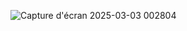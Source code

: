 ![Capture d'écran 2025-03-03 002804](https://github.com/user-attachments/assets/b30eeba7-f94f-4afb-8f93-da6396b735f4)
